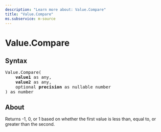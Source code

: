```yaml
---
description: "Learn more about: Value.Compare"
title: "Value.Compare"
ms.subservice: m-source
---
```

# Value.Compare

## Syntax

<pre>
Value.Compare(
    <b>value1</b> as any,
    <b>value2</b> as any,
    optional <b>precision</b> as nullable number
) as number
</pre>

## About

Returns -1, 0, or 1 based on whether the first value is less than, equal to, or greater than the second.
